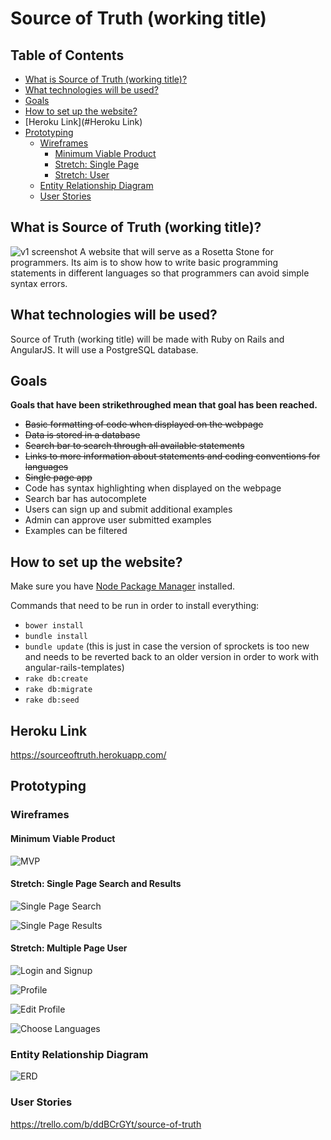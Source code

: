 # Source of Truth (working title)

## Table of Contents

  * [What is Source of Truth (working title)?](#what-is-source-of-truth-(working-title)?)
  * [What technologies will be used?](#what-technologies-will-be-used?)
  * [Goals](#goals)
  * [How to set up the website?](#how-to-set-up-the-website?)
  * [Heroku Link](#Heroku Link)
  * [Prototyping](#prototyping)
  	* [Wireframes](#wireframes)
  		* [Minimum Viable Product](#minimum-viable-product)
  		* [Stretch: Single Page](#stretch-single-page)
  		* [Stretch: User](#stretch-user)
  	* [Entity Relationship Diagram](#entity-relationship-diagram)
  	* [User Stories](#user-stories)

## What is Source of Truth (working title)?

![v1 screenshot](https://raw.githubusercontent.com/inei/sourceoftruth/master/prototyping/screenshots/v1.png)
A website that will serve as a Rosetta Stone for programmers.  Its aim is to show how to write basic programming statements in different languages so that programmers can avoid simple syntax errors.

## What technologies will be used?

Source of Truth (working title) will be made with Ruby on Rails and AngularJS. It will use a PostgreSQL database.

## Goals
**Goals that have been strikethroughed mean that goal has been reached.**
* ~~Basic formatting of code when displayed on the webpage~~
* ~~Data is stored in a database~~
* ~~Search bar to search through all available statements~~
* ~~Links to more information about statements and coding conventions for languages~~
* ~~Single page app~~
* Code has syntax highlighting when displayed on the webpage
* Search bar has autocomplete
* Users can sign up and submit additional examples
* Admin can approve user submitted examples
* Examples can be filtered


## How to set up the website?

Make sure you have [Node Package Manager](https://www.npmjs.com/) installed.

Commands that need to be run in order to install everything:
* `bower install`
* `bundle install`
* `bundle update` (this is just in case the version of sprockets is too new and needs to be reverted back to an older version in order to work with angular-rails-templates)
* `rake db:create`
* `rake db:migrate`
* `rake db:seed`

## Heroku Link

https://sourceoftruth.herokuapp.com/

## Prototyping

### Wireframes

#### Minimum Viable Product

![MVP](https://raw.githubusercontent.com/inei/sourceoftruth/master/prototyping/wireframes/mvp.png)

#### Stretch: Single Page Search and Results

![Single Page Search](https://raw.githubusercontent.com/inei/sourceoftruth/master/prototyping/wireframes/1%20page%20search.png)

![Single Page Results](https://raw.githubusercontent.com/inei/sourceoftruth/master/prototyping/wireframes/1%20page%20results.png)

#### Stretch: Multiple Page User

![Login and Signup](https://raw.githubusercontent.com/inei/sourceoftruth/master/prototyping/wireframes/login%20and%20signup%20sidebar.png)

![Profile](https://raw.githubusercontent.com/inei/sourceoftruth/master/prototyping/wireframes/profile.png)

![Edit Profile](https://raw.githubusercontent.com/inei/sourceoftruth/master/prototyping/wireframes/edit%20profile.png)

![Choose Languages](https://raw.githubusercontent.com/inei/sourceoftruth/master/prototyping/wireframes/choose%20languages.png)

### Entity Relationship Diagram

![ERD](https://raw.githubusercontent.com/inei/sourceoftruth/master/prototyping/erd/erd.png)

### User Stories

https://trello.com/b/ddBCrGYt/source-of-truth
